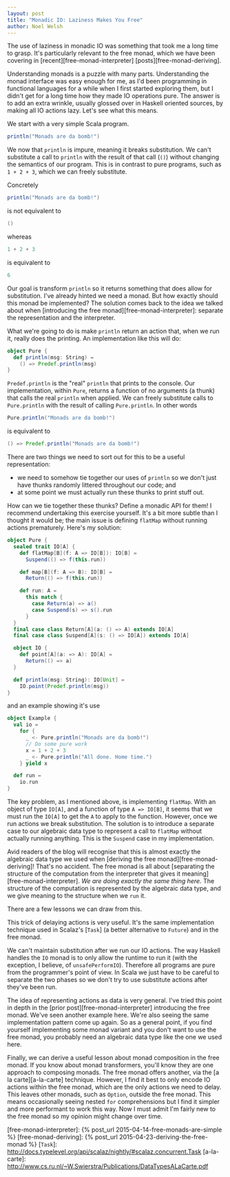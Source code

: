 ```yaml
---
layout: post
title: "Monadic IO: Laziness Makes You Free"
author: Noel Welsh
---
```


The use of laziness in monadic IO was something that took me a long time to grasp. It's particularly relevant to the free monad, which we have been covering in [recent][free-monad-interpreter] [posts][free-monad-deriving].

Understanding monads is a puzzle with many parts. Understanding the monad interface was easy enough for me, as I'd been programming in functional languages for a while when I first started exploring them, but I didn't get for a long time how they made IO operations pure. The answer is to add an extra wrinkle, usually glossed over in Haskell oriented sources, by making all IO actions lazy. Let's see what this means.

<!-- break -->

We start with a very simple Scala program.

~~~ scala
println("Monads are da bomb!")
~~~

We now that `println` is impure, meaning it breaks substitution. We can't substitute a call to `println` with the result of that call (`()`) without changing the semantics of our program. This is in contrast to pure programs, such as `1 + 2 + 3`, which we can freely substitute.

Concretely

~~~ scala
println("Monads are da bomb!")
~~~

is not equivalent to

~~~ scala
()
~~~

whereas

~~~ scala
1 + 2 + 3
~~~

is equivalent to

~~~ scala
6
~~~

Our goal is transform `println` so it returns something that does allow for substitution. I've already hinted we need a monad. But how exactly should this monad be implemented? The solution comes back to the idea we talked about when [introducing the free monad][free-monad-interpreter]: separate the representation and the interpreter.

What we're going to do is make `println` return an action that, when we run it, really does the printing. An implementation like this will do:

~~~ scala
object Pure {
  def println(msg: String) =
    () => Predef.println(msg)
}
~~~

`Predef.println` is the "real" `println` that prints to the console. Our implementation, within `Pure`, returns a function of no arguments (a thunk) that calls the real `println` when applied. We can freely substitute calls to `Pure.println` with the result of calling `Pure.println`. In other words

~~~ scala
Pure.println("Monads are da bomb!")
~~~

is equivalent to

~~~ scala
() => Predef.println("Monads are da bomb!")
~~~

There are two things we need to sort out for this to be a useful representation:

- we need to somehow tie together our uses of `println` so we don't just have thunks randomly littered throughout our code; and
- at some point we must actually run these thunks to print stuff out.

How can we tie together these thunks? Define a monadic API for them! I recommend undertaking this exercise yourself. It's a bit more subtle than I thought it would be; the main issue is defining `flatMap` without running actions prematurely. Here's my solution:

~~~ scala
object Pure {
  sealed trait IO[A] {
    def flatMap[B](f: A => IO[B]): IO[B] =
      Suspend(() => f(this.run))

    def map[B](f: A => B): IO[B] =
      Return(() => f(this.run))

    def run: A =
      this match {
        case Return(a) => a()
        case Suspend(s) => s().run
      }
  }
  final case class Return[A](a: () => A) extends IO[A] 
  final case class Suspend[A](s: () => IO[A]) extends IO[A]

  object IO {
    def point[A](a: => A): IO[A] =
      Return(() => a)
  } 

  def println(msg: String): IO[Unit] =
    IO.point(Predef.println(msg))
}
~~~

and an example showing it's use

~~~ scala
object Example {
  val io =
    for {
      _ <- Pure.println("Monads are da bomb!")
      // Do some pure work
      x = 1 + 2 + 3
      _ <- Pure.println("All done. Home time.")
    } yield x

  def run =
    io.run
}
~~~

The key problem, as I mentioned above, is implementing `flatMap`. With an object of type `IO[A]`, and a function of type `A => IO[B]`, it seems that we must run the `IO[A]` to get the `A` to apply to the function. However, once we run actions we break substitution. The solution is to introduce a separate case to our algebraic data type to represent a call to `flatMap` without actually running anything. This is the `Suspend` case in my implementation.

Avid readers of the blog will recognise that this is almost exactly the algebraic data type we used when [deriving the free monad][free-monad-deriving]! That's no accident. The free monad is all about [separating the structure of the computation from the interpreter that gives it meaning][free-monad-interpreter]. *We are doing exactly the same thing here.* The structure of the computation is represented by the algebraic data type, and we give meaning to the structure when we `run` it.

There are a few lessons we can draw from this.

This trick of delaying actions is very useful. It's the same implementation technique used in Scalaz's [`Task`] (a better alternative to `Future`) and in the free monad.

We can't maintain substitution after we run our IO actions. The way Haskell handles the `IO` monad is to only allow the runtime to run it (with the exception, I believe, of `unsafePerformIO`). Therefore all programs are pure from the programmer's point of view. In Scala we just have to be careful to separate the two phases so we don't try to use substitute actions after they've been run.

The idea of representing actions as data is very general. I've tried this point in depth in the [prior post][free-monad-interpreter] introducing the free monad. We've seen another example here. We're also seeing the same implementation pattern come up again. So as a general point, if you find yourself implementing some monad variant and you don't want to use the free monad, you probably need an algebraic data type like the one we used here.

Finally, we can derive a useful lesson about monad composition in the free monad. If you know about monad transformers, you'll know they are one approach to composing monads. The free monad offers another, via the [a la carte][a-la-carte] technique. However, I find it best to only encode IO actions within the free monad, which are the only actions we need to delay. This leaves other monads, such as `Option`, outside the free monad. This means occasionally seeing nested `for` comprehensions but I find it simpler and more performant to work this way. Now I must admit I'm fairly new to the free monad so my opinion might change over time.

[free-monad-interpreter]: {% post_url 2015-04-14-free-monads-are-simple %}
[free-monad-deriving]: {% post_url 2015-04-23-deriving-the-free-monad %}
[`Task`]: http://docs.typelevel.org/api/scalaz/nightly/#scalaz.concurrent.Task
[a-la-carte]: http://www.cs.ru.nl/~W.Swierstra/Publications/DataTypesALaCarte.pdf
